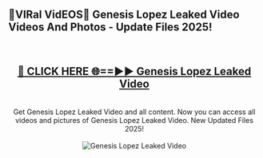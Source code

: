 <h2>🔴VIRal VidEOS🔴 Genesis Lopez Leaked Video Videos And Photos - Update Files 2025!</h2>
<br>
<div align="center">
<h2><a href="https://virallinks.top/Hdb6NB" rel="nofollow">🔴 CLICK HERE 🌐==►► Genesis Lopez Leaked Video</a></h2>
<br>
Get Genesis Lopez Leaked Video and all content. Now you can access all videos and pictures of Genesis Lopez Leaked Video. New Updated Files 2025!
<br>
<br>
<a href="https://virallinks.top/Hdb6NB" rel="nofollow" data-target="animated-image.originalLink"><img src="https://i.imgur.com/dJHk4Zq.gif)" alt="Genesis Lopez Leaked Video" style="max-width: 100%; display: inline-block;" data-target="animated-image.originalImage"></a>
</div>
<br>

